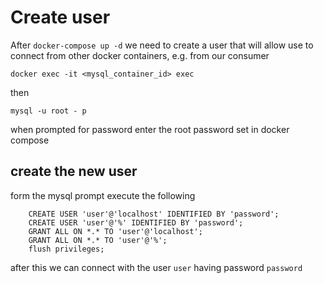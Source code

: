# Create user

After `docker-compose up -d` we need to create a user that will allow use to connect from other docker containers, e.g. from our consumer

```
docker exec -it <mysql_container_id> exec
```
 
then

```
mysql -u root - p
```

when prompted for password enter the root password set in docker compose

## create the new user

form the mysql prompt execute the following

```
    CREATE USER 'user'@'localhost' IDENTIFIED BY 'password';
    CREATE USER 'user'@'%' IDENTIFIED BY 'password';
    GRANT ALL ON *.* TO 'user'@'localhost';
    GRANT ALL ON *.* TO 'user'@'%';
    flush privileges;
```

after this we can connect with the user `user` having password `password`
